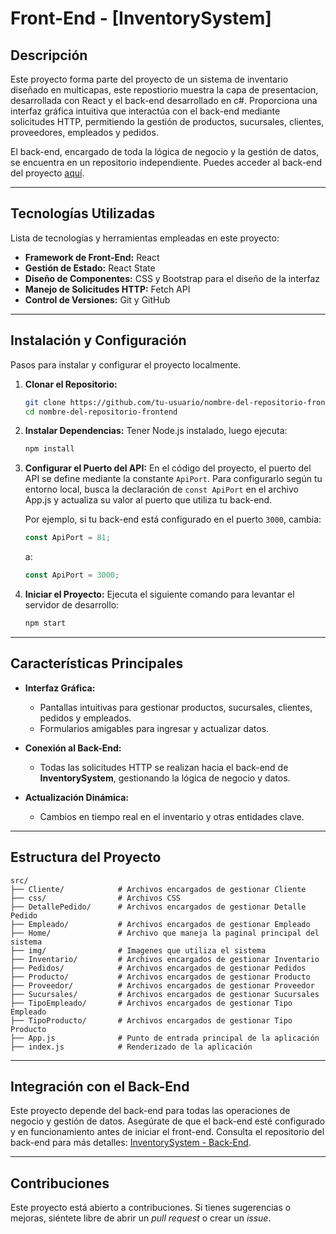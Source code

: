 
# **Front-End - [InventorySystem]**

## **Descripción**

Este proyecto forma parte del proyecto de un sistema de inventario diseñado en multicapas, este repostiorio muestra la capa de presentacion, desarrollada con React y el back-end desarrollado en c#. Proporciona una interfaz gráfica intuitiva que interactúa con el back-end mediante solicitudes HTTP, permitiendo la gestión de productos, sucursales, clientes, proveedores, empleados y pedidos.

El back-end, encargado de toda la lógica de negocio y la gestión de datos, se encuentra en un repositorio independiente. Puedes acceder al back-end del proyecto [aquí](https://github.com/tu-usuario/nombre-del-repositorio-backend).

---

## **Tecnologías Utilizadas**

Lista de tecnologías y herramientas empleadas en este proyecto:

- **Framework de Front-End:** React
- **Gestión de Estado:** React State
- **Diseño de Componentes:** CSS y Bootstrap para el diseño de la interfaz
- **Manejo de Solicitudes HTTP:** Fetch API
- **Control de Versiones:** Git y GitHub

---

## **Instalación y Configuración**

Pasos para instalar y configurar el proyecto localmente.

1. **Clonar el Repositorio:**
   ```bash
   git clone https://github.com/tu-usuario/nombre-del-repositorio-frontend.git
   cd nombre-del-repositorio-frontend
   ```

2. **Instalar Dependencias:**
   Tener Node.js instalado, luego ejecuta:
   ```bash
   npm install
   ```

3. **Configurar el Puerto del API:**
   En el código del proyecto, el puerto del API se define mediante la constante `ApiPort`. Para configurarlo según tu entorno local, busca la declaración de `const ApiPort` en el archivo App.js y actualiza su valor al puerto que utiliza tu back-end.

   Por ejemplo, si tu back-end está configurado en el puerto `3000`, cambia:
   ```javascript
   const ApiPort = 81;
   ```
   a:
   ```javascript
   const ApiPort = 3000;
   ```

4. **Iniciar el Proyecto:**
   Ejecuta el siguiente comando para levantar el servidor de desarrollo:
   ```bash
   npm start
   ```

---

## **Características Principales**

- **Interfaz Gráfica:**
  - Pantallas intuitivas para gestionar productos, sucursales, clientes, pedidos y empleados.
  - Formularios amigables para ingresar y actualizar datos.
  
- **Conexión al Back-End:**
  - Todas las solicitudes HTTP se realizan hacia el back-end de **InventorySystem**, gestionando la lógica de negocio y datos.

- **Actualización Dinámica:**
  - Cambios en tiempo real en el inventario y otras entidades clave.

---

## **Estructura del Proyecto**

```plaintext
src/
├── Cliente/            # Archivos encargados de gestionar Cliente
├── css/                # Archivos CSS
├── DetallePedido/      # Archivos encargados de gestionar Detalle Pedido
├── Empleado/           # Archivos encargados de gestionar Empleado
├── Home/               # Archivo que maneja la paginal principal del sistema
├── img/                # Imagenes que utiliza el sistema
├── Inventario/         # Archivos encargados de gestionar Inventario
├── Pedidos/            # Archivos encargados de gestionar Pedidos
├── Producto/           # Archivos encargados de gestionar Producto
├── Proveedor/          # Archivos encargados de gestionar Proveedor
├── Sucursales/         # Archivos encargados de gestionar Sucursales
├── TipoEmpleado/       # Archivos encargados de gestionar Tipo Empleado
├── TipoProducto/       # Archivos encargados de gestionar Tipo Producto
├── App.js              # Punto de entrada principal de la aplicación
├── index.js            # Renderizado de la aplicación
```

---

## **Integración con el Back-End**

Este proyecto depende del back-end para todas las operaciones de negocio y gestión de datos. Asegúrate de que el back-end esté configurado y en funcionamiento antes de iniciar el front-end. Consulta el repositorio del back-end para más detalles: [InventorySystem - Back-End](https://github.com/tu-usuario/nombre-del-repositorio-backend).

---

## **Contribuciones**

Este proyecto está abierto a contribuciones. Si tienes sugerencias o mejoras, siéntete libre de abrir un *pull request* o crear un *issue*.

